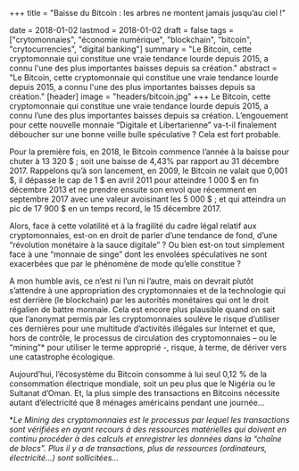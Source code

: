 +++
title = "Baisse du Bitcoin : les arbres ne montent jamais jusqu’au ciel !"

date = 2018-01-02
lastmod = 2018-01-02
draft = false
tags = ["crytomonnaies", "économie numérique", "blockchain", "bitcoin", "crytocurrencies", "digital banking"]
summary = "Le Bitcoin, cette cryptomonnaie qui constitue une vraie tendance lourde depuis 2015, a connu l&#039;une des plus importantes baisses depuis sa création."
abstract = "Le Bitcoin, cette cryptomonnaie qui constitue une vraie tendance lourde depuis 2015, a connu l&#039;une des plus importantes baisses depuis sa création."
[header]
image = "headers/bitcoin.jpg"
+++
Le Bitcoin, cette cryptomonnaie qui constitue une vraie tendance lourde depuis 2015, a connu l’une des plus importantes baisses depuis sa création. L’engouement pour cette nouvelle monnaie “Digitale et Libertarienne” va-t-il finalement déboucher sur une bonne veille bulle spéculative ? Cela est fort probable.

Pour la première fois, en 2018, le Bitcoin commence l’année à la baisse pour chuter à 13 320 $ ; soit une baisse de 4,43% par rapport au 31 décembre 2017. Rappelons qu’à son lancement, en 2009, le Bitcoin ne valait que 0,001 $, il dépasse le cap de 1 $ en avril 2011 pour atteindre 1 000 $ en fin décembre 2013 et ne prendre ensuite son envol que récemment en septembre 2017 avec une valeur avoisinant les 5 000 $ ; et qui atteindra un pic de 17 900 $ en un temps record, le 15 décembre 2017.

Alors, face à cette volatilité et à la fragilité du cadre légal relatif aux cryptomonnaies, est-on en droit de parler d’une tendance de fond, d’une “révolution monétaire à la sauce digitale” ? Ou bien est-on tout simplement face à une “monnaie de singe” dont les envolées spéculatives ne sont exacerbées que par le phénomène de mode qu’elle constitue ?

A mon humble avis, ce n’est ni l’un ni l’autre, mais on devrait plutôt s’attendre à une appropriation des cryptomonnaies et de la technologie qui est derrière (le blockchain) par les autorités monétaires qui ont le droit régalien de battre monnaie. Cela est encore plus plausible quand on sait que l’anonymat permis par les cryptomonnaies soulève le risque d’utiliser ces dernières pour une multitude d’activités illégales sur Internet et que, hors de contrôle, le processus de circulation des cryptomonnaies – ou le “mining”* pour utiliser le terme approprié -, risque, à terme, de dériver vers une catastrophe écologique.

Aujourd’hui, l’écosystème du Bitcoin consomme à lui seul 0,12 % de la consommation électrique mondiale, soit un peu plus que le Nigéria ou le Sultanat d’Oman. Et, la plus simple des transactions en Bitcoins nécessite autant d’électricité que 8 ménages américains pendant une journée…

**Le Mining des cryptomonnaies est le processus par lequel les transactions sont vérifiées en ayant recours à des ressources matérielles qui doivent en continu procéder à des calculs et enregistrer les données dans la “chaîne de blocs”. Plus il y a de transactions, plus de ressources (ordinateurs, électricité…) sont sollicitées…*
